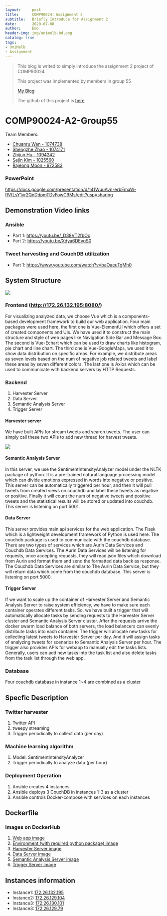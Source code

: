 ```yaml
---
layout:     post
title:      COMP90024：Assignment 2
subtitle:   Briefly Introduce for Assignment 2
date:       2020-07-08
author:     Emo
header-img: img/unimelb-bd.png
catalog: true
tags:
- UniMelb
- Assignment
---
```


> This blog is writed to simply introduce the assignment 2 project of COMP90024.
> 
> This project was implemented by members in group 55 
> 
> [My Blog](https://emosama.github.io/)
>
> The github of this project is [here](https://github.com/EMOSAMA/COMP90024-A2)

# COMP90024-A2-Group55
Team Members:
* [Chuanru Wan - 1074738](https://github.com/EMOSAMA)
* [Shengzhe Zhao - 1074171](https://github.com/andyzhao1)
* [Zhijun Hu - 1094242](https://github.com/zkzzzkz)
* [Sejin Kim - 1025560](https://github.com/s-kim333)
* [Rajeong Moon - 972583](https://github.com/rajeong)

### PowerPoint
https://docs.google.com/presentation/d/141WuuAyn-erbEmaW-RVfLsY1yr2QnDdpmTDvFowC9Ms/edit?usp=sharing

## Demonstration Video links
### Ansible
* Part 1: https://youtu.be/_D38VT2fbOc
* Part 2: https://youtu.be/Xdya6DEyqS0

### Tweet harvesting and CouchDB utilization
* Part 1: https://www.youtube.com/watch?v=baOaeuTgMh0

## System Structure
<img src="{{site.url}}/img/1/system_structure.jpg">

### Frontend (http://172.26.132.195:8080/)
<p>For visualizing analyzed data, we choose Vue which is a components-based development framework to build our web application. Four main packages were used here, the first one is Vue-ElementUI which offers a set of created components and UIs. We have used it to construct the  main structure and style of web pages like Navigation Side Bar and Message Box. The second is Vue-Echart which can be used to draw charts like histogram, pie chart and line chart. The third one is Vue-GoogleMaps, we used it to show data distribution on specific areas. For example, we distribute areas as seven levels based on the num of negative job related tweets and label these areas by seven different colors. The last one is Axios which can be used to communicate with backend servers by HTTP Requests.</p>

### Backend
1. Harvester Server
2. Data Server
3. Semantic Analysis Server
4. Trigger Server

#### Harvester server
<p>We have built APIs for stream tweets and search tweets. The user  can simply call these two APIs to add new thread for harvest tweets.</p>

<img src="{{site.url}}/img/1/harvester_server.png">

#### Semantic Analysis Server
<p>In this server, we use the SentimentIntensityAnalyzer model under the NLTK package of python. It is a pre-trained natural language processing model which can divide emotions expressed in words into negative or positive. This server can be automatically triggered per hour, and then it will pull tweets from created views on couchdb and label these tweets as negative or positive. Finally it will count the num of negative tweets and positive tweets and  the statistical results will be stored or updated into couchdb. This server is listening on port 5001.</p>

#### Data Server
<p>This server provides main api services for the web application. The Flask which is a lightweight development framework of Python is used here. The couchdb package is used to communicate with the couchdb database. There are two types of services which are Aurin Data Services and Couchdb Data Services. The Aurin Data Services will be listening for requests, once accepting requests, they will read json files which download from Aurin and format them and send the formatted data back as response. The Couchdb Data Services are similar to The Aurin Data Service, but they will return data which come from the couchdb database. This server is listening on port 5000.</p>

#### Trigger Server
<p>If we want to scale up the container of  Harvester Server and Semantic Analysis Server to raise system efficiency, we have to make sure each container operates different tasks. So, we have built a trigger that will automatically allocate tasks by sending requests to the Harvester Server cluster and Semantic Analysis Server cluster. After the requests arrive the docker swarm load balance of both servers, the load balancers can evenly distribute tasks into each container. The trigger will allocate new tasks for collecting latest tweets to Harvester Server per day. And it will assign tasks of analyzing tweets for scenarios to Semantic Analysis Server per hour. The trigger also provides APIs for webapp to manually edit the tasks lists. Generally, users can add new tasks into the task list and also delete tasks from the task list through the web app.</p>

### Database
<p>Four couchdb database in instance 1~4 are combined as a cluster</p>

## Specfic Description
### Twitter harvester
1. Twitter API
2. tweepy streaming
3. Trigger periodically to collect data (per day)

### Machine learning algorithm
1. Model: SentimentIntensityAnalyzer
2. Trigger periodically to analyze data (per hour)

### Deployment Operation 
1. Ansible creates 4 instances
2. Ansible deploys 3 CouchDB in instances 1-3 as a cluster
3. Ansible controls Docker-compose with services on each instances 

## Dockerfile
### Images on DockerHub
1. [Web app image](https://hub.docker.com/repository/docker/emostudio/webapp)
2. [Environment (with required python package) image](https://hub.docker.com/repository/docker/emostudio/server_environment)
3. [Harvester Server image](https://hub.docker.com/repository/docker/emostudio/harvester)
4. [Data Server image](https://hub.docker.com/repository/docker/emostudio/server)
5. [Semantic Analysis Server image](https://hub.docker.com/repository/docker/emostudio/machine_learning)
6. [Trigger Server image](https://hub.docker.com/repository/docker/emostudio/trigger)

## Instances information
* Instance1: [172.26.132.195](172.26.132.195:8080)
* Instance2: [172.26.129.104](172.26.129.104:8080)
* Instance3: [172.26.130.101](172.26.130.101:8080)
* Instance3: [172.26.129.79](172.26.129.79:8080)